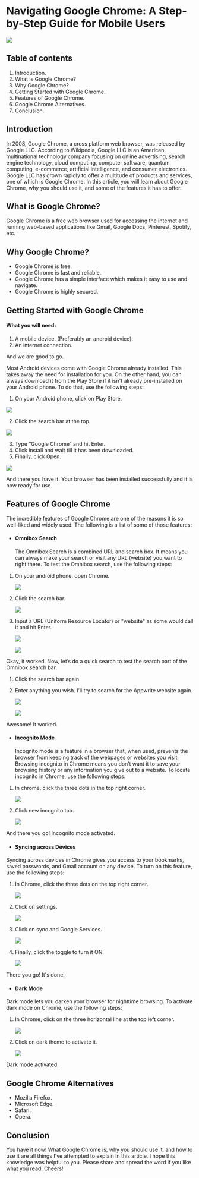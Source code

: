 # Navigating Google Chrome: A Step-by-Step Guide for Mobile Users

![](Images/CG%2000.jpeg)

## Table of contents
1. Introduction.
2. What is Google Chrome?
3. Why Google Chrome?
4. Getting Started with Google Chrome.
5. Features of Google Chrome.
6. Google Chrome Alternatives.
7. Conclusion.

## Introduction

In 2008, Google Chrome, a cross platform web browser, was released by Google LLC. According to Wikipedia, Google LLC is an American multinational technology company focusing on online advertising, search engine technology, cloud computing, computer software, quantum computing, e-commerce, artificial intelligence, and consumer electronics. Google LLC has grown rapidly to offer a multitude of products and services, one of which is Google Chrome.
In this article, you will learn about Google Chrome, why you should use it, and some of the features it has to offer.

## What is Google Chrome?

Google Chrome is a free web browser used for accessing the internet and running web-based applications like Gmail, Google Docs, Pinterest, Spotify, etc.

## Why Google Chrome?
* Google Chrome is free.
* Google Chrome is fast and reliable.
* Google Chrome has a simple interface which makes it easy to use and navigate.
* Google Chrome is highly secured.

## Getting Started with Google Chrome

#### What you will need:
1.	A mobile device. (Preferably an android device).
2.	An internet connection.

And we are good to go.

Most Android devices come with Google Chrome already installed. This takes away the need for installation for you. On the other hand, you can always download it from the Play Store if it isn't already pre-installed on your Android phone. To do that, use the following steps:

1.	On your Android phone, click on Play Store.

![](Images/CG%201.png)

2.	Click the search bar at the top.

![](Images/CG%202.png)

3.	Type “Google Chrome” and hit Enter.
4.	Click install and wait till it has been downloaded.
5.	Finally, click Open.

![](Images/CG%203.png)


And there you have it. Your browser has been installed successfully and it is now ready for use.

## Features of Google Chrome

The incredible features of Google Chrome are one of the reasons it is so well-liked and widely used. The following is a list of some of those features:

* #### Omnibox Search
  
  The Omnibox Search is a combined URL and search box. It means you can always make your search or visit any URL (website) you want to right there. To test the Omnibox search, use the following steps:

1. On your android phone, open Chrome.
   
   ![](Images/CG%204.png)

2. Click the search bar.
 
   ![](Images/CG%205.png)

3. Input a URL (Uniform Resource Locator) or "website" as some would call it and hit Enter.
   
   ![](Images/CG%206.png)

   ![](Images/CG%207.jpeg)

   
Okay, it worked. Now, let’s do a quick search to test the search part of the Omnibox search bar.
1. Click the search bar again.
2. Enter anything you wish. I’ll try to search for the Appwrite website again.
   
   ![](Images/CG%208.png)

   ![](Images/CG%209.jpeg)
   
Awesome! It worked. 

* #### Incognito Mode
  
  Incognito mode is a feature in a browser that, when used, prevents the browser from keeping track of the webpages or websites you visit. Browsing incognito in Chrome means you don’t want it to save your browsing history or any information you give out to a website. To locate incognito in Chrome, use the following steps:

1. In chrome, click the three dots in the top right corner. 
   
   ![](Images/CG%2010.png)

2. Click new incognito tab.
   
   ![](Images/CG%2011.png)
   
And there you go! Incognito mode activated. 

* #### Syncing across Devices

Syncing across devices in Chrome gives you access to your bookmarks, saved passwords, and Gmail account on any device. To turn on this feature, use the following steps:

1. In Chrome, click the three dots on the top right corner.
   
   ![](Images/CG%2010.png)

2. Click on settings.
   
   ![](Images/CG%2012.png)

3. Click on sync and Google Services.
   
   ![](Images/CG%2013.png)

4. Finally, click the toggle to turn it ON.
   
   ![](Images/CG%2014.png)

There you go! It's done.


* #### Dark Mode

Dark mode lets you darken your browser for nighttime browsing. To activate dark mode on Chrome, use the following steps:

1. In Chrome, click on the three horizontal line at the top left corner.
   
   ![](Images/CG%2015.png)

2. Click on dark theme to activate it.
   
   ![](Images/CG%2016.png)

Dark mode activated.

## Google Chrome Alternatives

* Mozilla Firefox.
* Microsoft Edge.
* Safari.
* Opera.

## Conclusion

You have it now!
What Google Chrome is, why you should use it, and how to use it are all things I've attempted to explain in this article. I hope this knowledge was helpful to you. Please  share and spread the word if you like what you read. Cheers!













